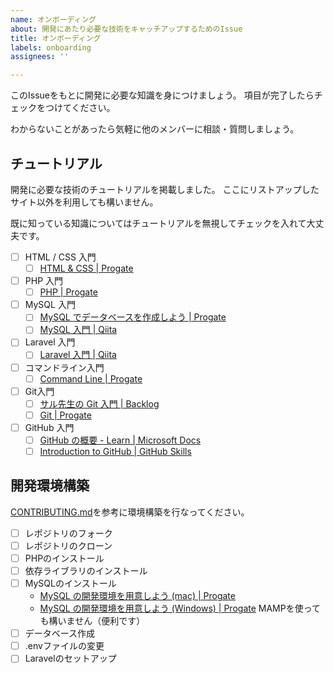 ```yaml
---
name: オンボーディング
about: 開発にあたり必要な技術をキャッチアップするためのIssue
title: オンボーディング
labels: onboarding
assignees: ''

---
```


このIssueをもとに開発に必要な知識を身につけましょう。
項目が完了したらチェックをつけてください。

わからないことがあったら気軽に他のメンバーに相談・質問しましょう。

## チュートリアル
開発に必要な技術のチュートリアルを掲載しました。
ここにリストアップしたサイト以外を利用しても構いません。

既に知っている知識についてはチュートリアルを無視してチェックを入れて大丈夫です。


- [ ] HTML / CSS 入門
    - [ ] [HTML & CSS | Progate](https://prog-8.com/courses/html)
- [ ] PHP 入門
    - [ ] [PHP | Progate](https://prog-8.com/courses/php)
- [ ] MySQL 入門
    - [ ] [MySQL でデータベースを作成しよう | Progate](https://prog-8.com/docs/mysql-database-setup)
    - [ ] [MySQL 入門 | Qiita](https://qiita.com/okamuuu/items/c4efb7dc606d9efe4282)
- [ ] Laravel 入門
    - [ ] [Laravel 入門 | Qiita](https://qiita.com/sano1202/items/6021856b70e4f8d3dc3d)
- [ ] コマンドライン入門
    - [ ] [Command Line | Progate](https://prog-8.com/courses/commandline)
- [ ] Git入門
    - [ ] [サル先生の Git 入門 | Backlog](https://backlog.com/ja/git-tutorial/)
    - [ ] [Git | Progate](https://prog-8.com/courses/git)
- [ ] GitHub 入門
    - [ ] [GitHub の概要 - Learn | Microsoft Docs](https://docs.microsoft.com/ja-jp/training/modules/introduction-to-github/)
    - [ ] [Introduction to GitHub | GitHub Skills](https://github.com/skills/introduction-to-github)

## 開発環境構築
[CONTRIBUTING.md](https://github.com/chorkleines/kleines-mypage/blob/main/docs/CONTRIBUTING.md)を参考に環境構築を行なってください。

- [ ] レポジトリのフォーク
- [ ] レポジトリのクローン
- [ ] PHPのインストール
- [ ] 依存ライブラリのインストール
- [ ] MySQLのインストール
    * [MySQL の開発環境を用意しよう (mac) | Progate](https://prog-8.com/docs/mysql-env)
    * [MySQL の開発環境を用意しよう (Windows) | Progate](https://prog-8.com/docs/mysql-env-win)
    MAMPを使っても構いません（便利です）
- [ ] データベース作成
- [ ] .envファイルの変更
- [ ] Laravelのセットアップ
